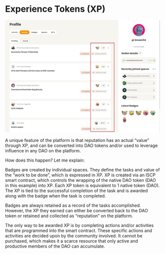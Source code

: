 # Experience Tokens (XP)

![](<../../.gitbook/assets/image (26) (1) (1).png>)

A unique feature of the platform is that reputation has an actual “value” through XP, and can be converted into DAO tokens and/or used to leverage influence in any DAO on the platform.

How does this happen? Let me explain:

Badges are created by individual spaces. They define the tasks and value of the “work to be done”, which is expressed in XP. XP is created via an ISCP smart contract, which controls the wrapping of the native DAO token (DAO in this example) into XP. Each XP token is equivalent to 1 native token (DAO). The XP is tied to the successful completion of the task and is awarded along with the badge when the task is completed.

Badges are always retained as a record of the tasks accomplished. However, the XP they earned can either be converted back to the DAO token or retained and collected as “reputation” on the platform.

The only way to be awarded XP is by completing actions and/or activities that are programmed into the smart contract. These specific actions and activities are decided upon by the community involved. It cannot be purchased, which makes it a scarce resource that only active and productive members of the DAO can accumulate.
